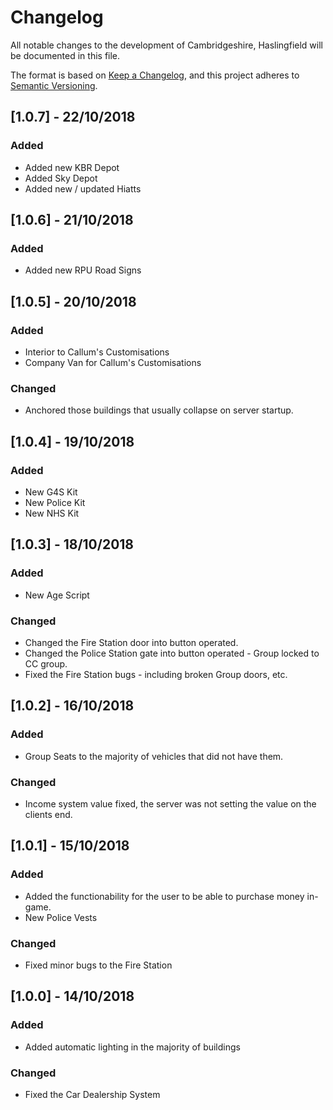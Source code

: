 # Changelog
All notable changes to the development of Cambridgeshire, Haslingfield will be documented in this file.

The format is based on [Keep a Changelog](https://keepachangelog.com/en/1.0.0/),
and this project adheres to [Semantic Versioning](https://semver.org/spec/v2.0.0.html).

## [1.0.7] - 22/10/2018
### Added
- Added new KBR Depot
- Added Sky Depot
- Added new / updated Hiatts

## [1.0.6] - 21/10/2018
### Added
- Added new RPU Road Signs

## [1.0.5] - 20/10/2018
### Added
- Interior to Callum's Customisations
- Company Van for Callum's Customisations
### Changed
- Anchored those buildings that usually collapse on server startup.

## [1.0.4] - 19/10/2018
### Added
- New G4S Kit
- New Police Kit
- New NHS Kit

## [1.0.3] - 18/10/2018
### Added
- New Age Script
### Changed
- Changed the Fire Station door into button operated.
- Changed the Police Station gate into button operated - Group locked to CC group.
- Fixed the Fire Station bugs - including broken Group doors, etc.

## [1.0.2] - 16/10/2018
### Added
- Group Seats to the majority of vehicles that did not have them.
### Changed
- Income system value fixed, the server was not setting the value on the clients end.

## [1.0.1] - 15/10/2018
### Added
- Added the functionability for the user to be able to purchase money in-game.
- New Police Vests
### Changed
- Fixed minor bugs to the Fire Station

## [1.0.0] - 14/10/2018
### Added
- Added automatic lighting in the majority of buildings
### Changed
- Fixed the Car Dealership System


